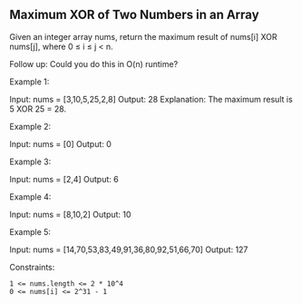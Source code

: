 ## Maximum XOR of Two Numbers in an Array

Given an integer array nums, return the maximum result of nums[i] XOR nums[j], where 0 ≤ i ≤ j < n.

Follow up: Could you do this in O(n) runtime?

 

Example 1:

Input: nums = [3,10,5,25,2,8]
Output: 28
Explanation: The maximum result is 5 XOR 25 = 28.

Example 2:

Input: nums = [0]
Output: 0

Example 3:

Input: nums = [2,4]
Output: 6

Example 4:

Input: nums = [8,10,2]
Output: 10

Example 5:

Input: nums = [14,70,53,83,49,91,36,80,92,51,66,70]
Output: 127

 

Constraints:

    1 <= nums.length <= 2 * 10^4
    0 <= nums[i] <= 2^31 - 1

